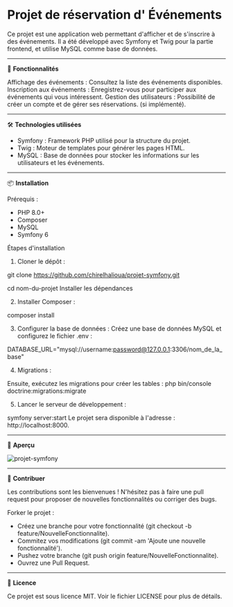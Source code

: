 # **Projet de réservation d' Événements**

Ce projet est une application web permettant d'afficher et de s'inscrire à des événements. Il a été développé avec Symfony et Twig pour la partie frontend, et utilise MySQL comme base de données.

---

🚀 **Fonctionnalités**

Affichage des événements : Consultez la liste des événements disponibles.
Inscription aux événements : Enregistrez-vous pour participer aux événements qui vous intéressent.
Gestion des utilisateurs : Possibilité de créer un compte et de gérer ses réservations.  (si implémenté).

---

🛠️ **Technologies utilisées**

- Symfony : Framework PHP utilisé pour la structure du projet.
- Twig : Moteur de templates pour générer les pages HTML.
- MySQL : Base de données pour stocker les informations sur les utilisateurs et les événements.

---

📦 **Installation**

Prérequis : 
- PHP 8.0+
- Composer
- MySQL
- Symfony 6
  
Étapes d'installation

1) Cloner le dépôt :
   
git clone https://github.com/chirelhalioua/projet-symfony.git

cd nom-du-projet
Installer les dépendances

2) Installer Composer :
   
composer install

3) Configurer la base de données : 
Créez une base de données MySQL et configurez le fichier .env :

DATABASE_URL="mysql://username:password@127.0.0.1:3306/nom_de_la_base"

4) Migrations :
   
Ensuite, exécutez les migrations pour créer les tables :
php bin/console doctrine:migrations:migrate

5) Lancer le serveur de développement :
   
symfony server:start
Le projet sera disponible à l'adresse : http://localhost:8000.

---

🎨 **Aperçu**

![projet-symfony](https://github.com/user-attachments/assets/b8f281b9-af7b-4fc2-82aa-21a4c8258cc7)

---

🤝 **Contribuer**

Les contributions sont les bienvenues ! N'hésitez pas à faire une pull request pour proposer de nouvelles fonctionnalités ou corriger des bugs.

Forker le projet : 

- Créez une branche pour votre fonctionnalité (git checkout -b feature/NouvelleFonctionnalite).
- Commitez vos modifications (git commit -am 'Ajoute une nouvelle fonctionnalité').
- Pushez votre branche (git push origin feature/NouvelleFonctionnalite).
- Ouvrez une Pull Request.

---

📜 **Licence**

Ce projet est sous licence MIT. Voir le fichier LICENSE pour plus de détails.
